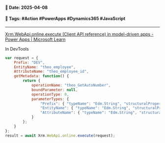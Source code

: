 #### 📅 **Date**: 2025-04-08

#### 🔖 **Tags**: #Action #PowerApps #Dynamics365 #JavaScript 

---
[Xrm.WebApi.online.execute (Client API reference) in model-driven apps - Power Apps | Microsoft Learn](https://learn.microsoft.com/en-us/power-apps/developer/model-driven-apps/clientapi/reference/xrm-webapi/online/execute)

In DevTools
```javascript
var request = {
    Prefix: "DEV",
    EntityName: "theo_employee",
    AttributeName: "theo_employee_id",
    getMetadata: function() {
        return {
            operationName: "theo_GetAutoNumber",
            boundParameter: null,
            operationType: 0,
            parameterTypes: {
                "Prefix": { "typeName": "Edm.String", "structuralProperty": 1 },
                "EntityName": { "typeName": "Edm.String", "structuralProperty": 1 },
                "AttributeName": { "typeName": "Edm.String", "structuralProperty": 1 }
            }
        };
    }
};
result = await Xrm.WebApi.online.execute(request);
```
